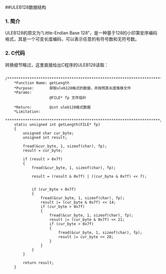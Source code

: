 ##ULEB128数据结构

### 1. 简介

ULEB128的原文为“Little-Endian Base 128”，是一种基于128的小印第安序编码格式，其是一个可变长度编码，可以表示任意的有符号数和无符号数。

### 2. C代码

转换细节略过，这里直接给出C程序的ULEB128读取：
		
		/**********************************************************************
		*Function Name: getLength
		*Purpose:       获取uleb128格式的数据，并按照其长度推移文件
		*Params:
						@FILE* fp 文件指针
		
		*Return:		@int uleb128格式数据
		*Limitation:
		**********************************************************************/
		static unsigned int getLength(FILE* fp)
		{
		    unsigned char cur_byte;
		    unsigned int result;
		
		    fread(&cur_byte, 1, sizeof(char), fp);
		    result = cur_byte;
		
		    if (result > 0x7f)
		    {
		        fread(&cur_byte, 1, sizeof(char), fp);
		
		        result = (result & 0x7f) | ((cur_byte & 0x7f) << 7);
		
		
		        if (cur_byte > 0x7f)
		        {
		            fread(&cur_byte, 1, sizeof(char), fp);
		            result |= (cur_byte & 0x7f) << 14;
		            if (cur_byte > 0x7f)
		            {
		                fread(&cur_byte, 1, sizeof(char), fp);
		                result |= (cur_byte & 0x7f) << 21;
		                if (cur_byte > 0x7f)
		                {
		                    fread(&cur_byte, 1, sizeof(char), fp);
		                    result |= cur_byte << 28;
		                }
		            }
		        }
		    }
		
		    return result;
		}